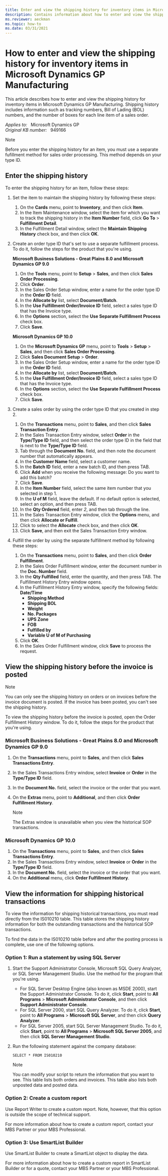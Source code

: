 ```yaml
---
title: Enter and view the shipping history for inventory items in Microsoft Dynamics GP Manufacturing
description: Contains information about how to enter and view the shipping history including tracking numbers and BOL numbers for inventory items in Manufacturing of Microsoft Dynamics GP.
ms.reviewer: aeckman
ms.topic: how-to
ms.date: 03/31/2021
---
```

# How to enter and view the shipping history for inventory items in Microsoft Dynamics GP Manufacturing

This article describes how to enter and view the shipping history for inventory items in Microsoft Dynamics GP Manufacturing. Shipping history includes information such as tracking numbers, Bill of Lading (BOL) numbers, and the number of boxes for each line item of a sales order.

_Applies to:_ &nbsp; Microsoft Dynamics GP  
_Original KB number:_ &nbsp; 949166

> [!NOTE]
> Before you enter the shipping history for an item, you must use a separate fufillment method for sales order processing. This method depends on your type ID.

## Enter the shipping history

To enter the shipping history for an item, follow these steps:

1. Set the item to maintain the shipping history by following these steps:
    1. On the **Cards** menu, point to **Inventory**, and then click **Item**.
    1. In the Item Maintenance window, select the item for which you want to track the shipping history in the **Item Number** field, click **Go To** > **Fulfillment Detail**.
    1. In the Fulfillment Detail window, select the **Maintain Shipping History** check box, and then click **OK**.
2. Create an order type ID that's set to use a separate fulfillment process. To do it, follow the steps for the product that you're using.

    **Microsoft Business Solutions - Great Plains 8.0 and Microsoft Dynamics GP 9.0**

    1. On the **Tools** menu, point to **Setup** > **Sales**, and then click **Sales Order Processing**.
    1. Click **Order**.
    1. In the Sales Order Setup window, enter a name for the order type ID in the **Order ID** field.
    1. In the **Allocate by** list, select **Document/Batch**.
    1. In the **Use Fulfillment Order/Invoice ID** field, select a sales type ID that has the Invoice type.
    1. In the **Options** section, select the **Use Separate Fulfillment Process** check box.
    1. Click **Save**.

    **Microsoft Dynamics GP 10.0**

    1. On the **Microsoft Dynamics GP** menu, point to **Tools** > **Setup** > **Sales**, and then click **Sales Order Processing**.
    1. Click **Sales Document Setup** > **Order**.
    1. In the Sales Order Setup window, enter a name for the order type ID in the **Order ID** field.
    1. In the **Allocate by** list, select **Document/Batch**.
    1. In the **Use Fulfillment Order/Invoice ID** field, select a sales type ID that has the Invoice type.
    1. In the **Options** section, select the **Use Separate Fulfillment Process** check box.
    1. Click **Save**.

3. Create a sales order by using the order type ID that you created in step 2.
    1. On the **Transactions** menu, point to **Sales**, and then click **Sales Transaction Entry**.
    1. In the Sales Transaction Entry window, select **Order** in the **Type/Type ID** field, and then select the order type ID in the field that is next to the **Type/Type ID** field.
    1. Tab through the **Document No.** field, and then note the document number that automatically appears.
    1. In the **Customer Name** field, select a customer name.
    1. In the **Batch ID** field, enter a new batch ID, and then press TAB.
    1. Click **Add** when you receive the following message:
        Do you want to add this batch?
    1. Click **Save**.
    1. In the **Item Number** field, select the same item number that you selected in step 1.
    1. In the **U of M** field, leave the default. If no default option is selected, select an option, and then press TAB.
    1. In the **Qty Ordered** field, enter *2*, and then tab through the line.
    1. In the Sales Transaction Entry window, click the **Options** menu, and then click **Allocate or Fulfill**.
    1. Click to select the **Allocate** check box, and then click **OK**.
    1. Click **Save**, and then exit the Sales Transaction Entry window.

4. Fulfill the order by using the separate fulfillment method by following these steps:
    1. On the **Transactions** menu, point to **Sales**, and then click **Order Fulfillment**.
    1. In the Sales Order Fulfillment window, enter the document number in the **Doc. Number** field.
    1. In the **Qty Fulfilled** field, enter the quantity, and then press TAB.
        The Fulfillment History Entry window opens.
    1. In the Fulfillment History Entry window, specify the following fields:
    **Date/Time**  
        - **Shipping Method**  
        - **Shipping BOL**  
        - **Weight**  
        - **No. Packages**  
        - **UPS Zone**  
        - **FOB**  
        - **Fulfilled by**  
        - **Variable U of M of Purchasing**  
    1. Click **OK**.
    1. In the Sales Order Fulfillment window, click **Save** to process the request.

## View the shipping history before the invoice is posted

> [!NOTE]
> You can only see the shipping history on orders or on invoices before the invoice document is posted. If the invoice has been posted, you can't see the shipping history.

To view the shipping history before the invoice is posted, open the Order Fulfillment History window. To do it, follow the steps for the product that you're using.

### Microsoft Business Solutions - Great Plains 8.0 and Microsoft Dynamics GP 9.0

1. On the **Transactions** menu, point to **Sales**, and then click **Sales Transactions Entry**.
2. In the Sales Transactions Entry window, select **Invoice** or **Order** in the **Type/Type ID** field.
3. In the **Document No.** field, select the invoice or the order that you want.
4. On the **Extras** menu, point to **Additional**, and then click **Order Fulfillment History**.

    > [!NOTE]
    > The Extras window is unavailable when you view the historical SOP transactions.

### Microsoft Dynamics GP 10.0

1. On the **Transactions** menu, point to **Sales**, and then click **Sales Transactions Entry**.
2. In the Sales Transactions Entry window, select **Invoice** or **Order** in the **Type/Type ID** field.
3. In the **Document No.** field, select the invoice or the order that you want.
4. On the **Additional** menu, click **Order Fulfillment History**.

## View the information for shipping historical transactions

To view the information for shipping historical transactions, you must read directly from the IS010210 table. This table stores the shipping history information for both the outstanding transactions and the historical SOP transactions.

To find the data in the IS010210 table before and after the posting process is complete, use one of the following options.

### Option 1: Run a statement by using SQL Server

1. Start the Support Administrator Console, Microsoft SQL Query Analyzer, or SQL Server Management Studio. Use the method for the program that you're using.
   - For SQL Server Desktop Engine (also known as MSDE 2000), start the Support Administrator Console. To do it, click **Start**, point to **All Programs** > **Microsoft Administrator Console**, and then click **Support Administrator Console**.
   - For SQL Server 2000, start SQL Query Analyzer. To do it, click **Start**, point to **All Programs** > **Microsoft SQL Server**, and then click **Query Analyzer**.
   - For SQL Server 2005, start SQL Server Management Studio. To do it, click **Start**, point to **All Programs** > **Microsoft SQL Server 2005**, and then click **SQL Server Management Studio**.
2. Run the following statement against the company database:

    ```console
    SELECT * FROM IS010210
    ```

    > [!NOTE]
    > You can modify your script to return the information that you want to see. This table lists both orders and invoices. This table also lists both unposted data and posted data.

### Option 2: Create a custom report

Use Report Writer to create a custom report. Note, however, that this option is outside the scope of technical support.

For more information about how to create a custom report, contact your MBS Partner or your MBS Professional.

### Option 3: Use SmartList Builder

Use SmartList Builder to create a SmartList object to display the data.

For more information about how to create a custom report in SmartList Builder or for a quote, contact your MBS Partner or your MBS Professional.
